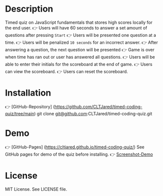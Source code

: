 # Description
Timed quiz on JavaScript fundamentals that stores high scores locally for the end user.
👉 Users will have 60 seconds to answer a set amount of questions after pressing `Start`
👉 Users will be presented one question at a time.
👉 Users will be penalized `10 seconds` for an incorrect answer.
👉 After answering a question, the next question will be presented
👉 Game is over when time has ran out or user has answered all questions.
👉 Users will be able to enter their initials for the scoreboard at the end of game.
👉 Users can view the scoreboard.
👉 Users can reset the scoreboard.

# Installation
👉 [GitHub-Repository] (https://github.com/CLTJared/timed-coding-quiz/tree/main)
git clone git@github.com:CLTJared/timed-coding-quiz.git

# Demo
👉 [GitHub-Pages] (https://cltjared.github.io/timed-coding-quiz/)
See GitHub pages for demo of the quiz before installing.
👉 [Screenshot-Demo](./assets/images/quiz-site.png)

# License
MIT License. See LICENSE file.